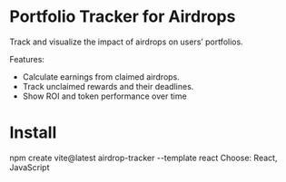 
# Portfolio Tracker for Airdrops
Track and visualize the impact of airdrops on users’ portfolios.

Features:

- Calculate earnings from claimed airdrops.
- Track unclaimed rewards and their deadlines.
- Show ROI and token performance over time

# Install
npm create vite@latest airdrop-tracker --template react
Choose: React, JavaScript
